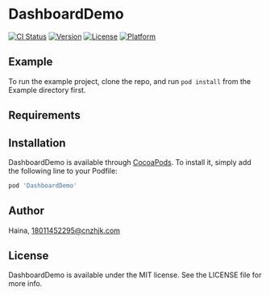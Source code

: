 # DashboardDemo

[![CI Status](https://img.shields.io/travis/Haina/DashboardDemo.svg?style=flat)](https://travis-ci.org/Haina/DashboardDemo)
[![Version](https://img.shields.io/cocoapods/v/DashboardDemo.svg?style=flat)](https://cocoapods.org/pods/DashboardDemo)
[![License](https://img.shields.io/cocoapods/l/DashboardDemo.svg?style=flat)](https://cocoapods.org/pods/DashboardDemo)
[![Platform](https://img.shields.io/cocoapods/p/DashboardDemo.svg?style=flat)](https://cocoapods.org/pods/DashboardDemo)

## Example

To run the example project, clone the repo, and run `pod install` from the Example directory first.

## Requirements

## Installation

DashboardDemo is available through [CocoaPods](https://cocoapods.org). To install
it, simply add the following line to your Podfile:

```ruby
pod 'DashboardDemo'
```

## Author

Haina, 18011452295@cnzhjk.com

## License

DashboardDemo is available under the MIT license. See the LICENSE file for more info.
